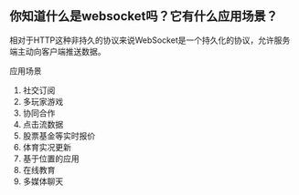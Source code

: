 ## 你知道什么是websocket吗？它有什么应用场景？

相对于HTTP这种非持久的协议来说WebSocket是一个持久化的协议，允许服务端主动向客户端推送数据。

应用场景
1. 社交订阅
2. 多玩家游戏
3. 协同合作
4. 点击流数据
5. 股票基金等实时报价
6. 体育实况更新
7. 基于位置的应用
8. 在线教育
9. 多媒体聊天
